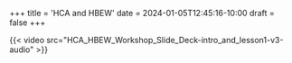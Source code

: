 +++
title = 'HCA and HBEW'
date = 2024-01-05T12:45:16-10:00
draft = false
+++

{{< video src="HCA_HBEW_Workshop_Slide_Deck-intro_and_lesson1-v3-audio" >}}
